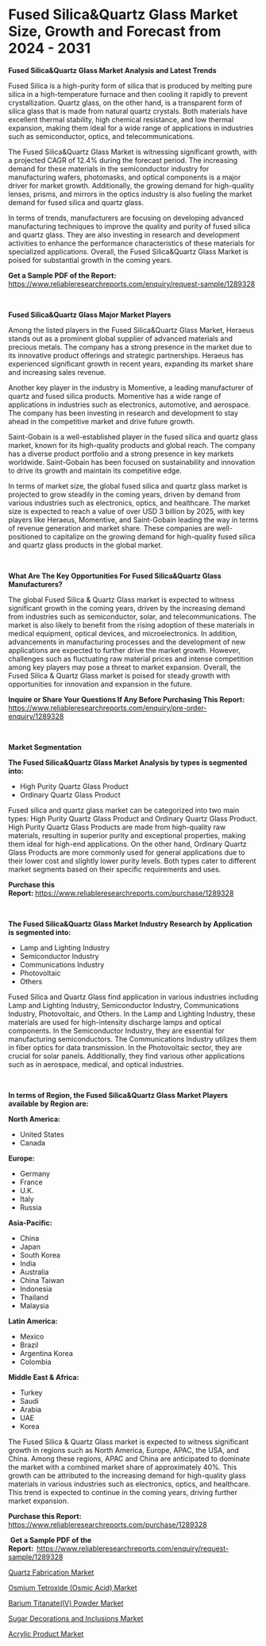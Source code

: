 <p><h1>Fused Silica&Quartz Glass Market Size, Growth and Forecast from 2024 - 2031</h1></p><p><strong>Fused Silica&Quartz Glass Market Analysis and Latest Trends</strong></p>
<p><p>Fused Silica is a high-purity form of silica that is produced by melting pure silica in a high-temperature furnace and then cooling it rapidly to prevent crystallization. Quartz glass, on the other hand, is a transparent form of silica glass that is made from natural quartz crystals. Both materials have excellent thermal stability, high chemical resistance, and low thermal expansion, making them ideal for a wide range of applications in industries such as semiconductor, optics, and telecommunications.</p><p>The Fused Silica&Quartz Glass Market is witnessing significant growth, with a projected CAGR of 12.4% during the forecast period. The increasing demand for these materials in the semiconductor industry for manufacturing wafers, photomasks, and optical components is a major driver for market growth. Additionally, the growing demand for high-quality lenses, prisms, and mirrors in the optics industry is also fueling the market demand for fused silica and quartz glass.</p><p>In terms of trends, manufacturers are focusing on developing advanced manufacturing techniques to improve the quality and purity of fused silica and quartz glass. They are also investing in research and development activities to enhance the performance characteristics of these materials for specialized applications. Overall, the Fused Silica&Quartz Glass Market is poised for substantial growth in the coming years.</p></p>
<p><strong>Get a Sample PDF of the Report:&nbsp;</strong> <a href="https://www.reliableresearchreports.com/enquiry/request-sample/1289328">https://www.reliableresearchreports.com/enquiry/request-sample/1289328</a></p>
<p>&nbsp;</p>
<p><strong>Fused Silica&Quartz Glass Major Market Players</strong></p>
<p><p>Among the listed players in the Fused Silica&Quartz Glass Market, Heraeus stands out as a prominent global supplier of advanced materials and precious metals. The company has a strong presence in the market due to its innovative product offerings and strategic partnerships. Heraeus has experienced significant growth in recent years, expanding its market share and increasing sales revenue.</p><p>Another key player in the industry is Momentive, a leading manufacturer of quartz and fused silica products. Momentive has a wide range of applications in industries such as electronics, automotive, and aerospace. The company has been investing in research and development to stay ahead in the competitive market and drive future growth.</p><p>Saint-Gobain is a well-established player in the fused silica and quartz glass market, known for its high-quality products and global reach. The company has a diverse product portfolio and a strong presence in key markets worldwide. Saint-Gobain has been focused on sustainability and innovation to drive its growth and maintain its competitive edge.</p><p>In terms of market size, the global fused silica and quartz glass market is projected to grow steadily in the coming years, driven by demand from various industries such as electronics, optics, and healthcare. The market size is expected to reach a value of over USD 3 billion by 2025, with key players like Heraeus, Momentive, and Saint-Gobain leading the way in terms of revenue generation and market share. These companies are well-positioned to capitalize on the growing demand for high-quality fused silica and quartz glass products in the global market.</p></p>
<p>&nbsp;</p>
<p><strong>What Are The Key Opportunities For Fused Silica&Quartz Glass Manufacturers?</strong></p>
<p><p>The global Fused Silica & Quartz Glass market is expected to witness significant growth in the coming years, driven by the increasing demand from industries such as semiconductor, solar, and telecommunications. The market is also likely to benefit from the rising adoption of these materials in medical equipment, optical devices, and microelectronics. In addition, advancements in manufacturing processes and the development of new applications are expected to further drive the market growth. However, challenges such as fluctuating raw material prices and intense competition among key players may pose a threat to market expansion. Overall, the Fused Silica & Quartz Glass market is poised for steady growth with opportunities for innovation and expansion in the future.</p></p>
<p><strong>Inquire or Share Your Questions If Any Before Purchasing This Report:</strong> <a href="https://www.reliableresearchreports.com/enquiry/pre-order-enquiry/1289328">https://www.reliableresearchreports.com/enquiry/pre-order-enquiry/1289328</a></p>
<p>&nbsp;</p>
<p><strong>Market Segmentation</strong></p>
<p><strong>The Fused Silica&Quartz Glass Market Analysis by types is segmented into:</strong></p>
<p><ul><li>High Purity Quartz Glass Product</li><li>Ordinary Quartz Glass Product</li></ul></p>
<p><p>Fused silica and quartz glass market can be categorized into two main types: High Purity Quartz Glass Product and Ordinary Quartz Glass Product. High Purity Quartz Glass Products are made from high-quality raw materials, resulting in superior purity and exceptional properties, making them ideal for high-end applications. On the other hand, Ordinary Quartz Glass Products are more commonly used for general applications due to their lower cost and slightly lower purity levels. Both types cater to different market segments based on their specific requirements and uses.</p></p>
<p><strong>Purchase this Report:&nbsp;</strong><a href="https://www.reliableresearchreports.com/purchase/1289328">https://www.reliableresearchreports.com/purchase/1289328</a></p>
<p>&nbsp;</p>
<p><strong>The Fused Silica&Quartz Glass Market Industry Research by Application is segmented into:</strong></p>
<p><ul><li>Lamp and Lighting Industry</li><li>Semiconductor Industry</li><li>Communications Industry</li><li>Photovoltaic</li><li>Others</li></ul></p>
<p><p>Fused Silica and Quartz Glass find application in various industries including Lamp and Lighting Industry, Semiconductor Industry, Communications Industry, Photovoltaic, and Others. In the Lamp and Lighting Industry, these materials are used for high-intensity discharge lamps and optical components. In the Semiconductor Industry, they are essential for manufacturing semiconductors. The Communications Industry utilizes them in fiber optics for data transmission. In the Photovoltaic sector, they are crucial for solar panels. Additionally, they find various other applications such as in aerospace, medical, and optical industries.</p></p>
<p>&nbsp;</p>
<p><strong>In terms of Region, the Fused Silica&Quartz Glass Market Players available by Region are:</strong></p>
<p>
    <p> <strong> North America: </strong>
        <ul>
            <li>United States</li>
            <li>Canada</li>
        </ul>
        </p> 
    <p> <strong> Europe: </strong>
        <ul>
            <li>Germany</li>
            <li>France</li>
            <li>U.K.</li>
            <li>Italy</li>
            <li>Russia</li>
        </ul>
        </p> 
    <p> <strong> Asia-Pacific: </strong>
        <ul>
            <li>China</li>
            <li>Japan</li>
            <li>South Korea</li>
            <li>India</li>
            <li>Australia</li>
            <li>China Taiwan</li>
            <li>Indonesia</li>
            <li>Thailand</li>
            <li>Malaysia</li>
        </ul>
        </p> 
    <p> <strong> Latin America: </strong>
        <ul>
            <li>Mexico</li>
            <li>Brazil</li>
            <li>Argentina Korea</li>
            <li>Colombia</li>
        </ul>
        </p> 
    <p> <strong> Middle East & Africa: </strong>
        <ul>
            <li>Turkey</li>
            <li>Saudi</li>
            <li>Arabia</li>
            <li>UAE</li>
            <li>Korea</li>
        </ul>
    </p>
    </p>
<p><p>The Fused Silica & Quartz Glass market is expected to witness significant growth in regions such as North America, Europe, APAC, the USA, and China. Among these regions, APAC and China are anticipated to dominate the market with a combined market share of approximately 40%. This growth can be attributed to the increasing demand for high-quality glass materials in various industries such as electronics, optics, and healthcare. This trend is expected to continue in the coming years, driving further market expansion.</p></p>
<p><strong>Purchase this Report: </strong><a href="https://www.reliableresearchreports.com/purchase/1289328">https://www.reliableresearchreports.com/purchase/1289328</a></p>
<p>&nbsp;<strong>Get a Sample PDF of the Report:&nbsp;&nbsp;</strong><a href="https://www.reliableresearchreports.com/enquiry/request-sample/1289328">https://www.reliableresearchreports.com/enquiry/request-sample/1289328</a></p>
<p><strong></strong></p>
<p><p><a href="https://view.publitas.com/reportprime-1/quartz-fabrication-market-research-report-unlocks-analysis-on-the-market-financial-status-market-size-and-market-revenue-upto-2031/">Quartz Fabrication Market</a></p><p><a href="https://skillful-vermicelli-b89.notion.site/Osmium-Tetroxide-Osmic-Acid-Market-Insights-Market-Players-and-Forecast-Till-2031-b6d02b9771e74ac9a9ae2d652d10c364">Osmium Tetroxide (Osmic Acid) Market</a></p><p><a href="https://simplistic-meeting-7ee.notion.site/Barium-Titanate-IV-Powder-Market-Size-Furnishes-Valuable-Information-Encompassing-Market-Share-Mar-59e96bafbfd64fd6bdfcdf0ec53b7fa4">Barium Titanate(IV) Powder Market</a></p><p><a href="https://github.com/lataunyatinikmelvin59ilbd0dv/Market-Research-Report-List-1/blob/main/sugar-decorations-and-inclusions-market.md">Sugar Decorations and Inclusions Market</a></p><p><a href="https://view.publitas.com/reportprime-1/global-acrylic-product-market-size-and-market-trends-insights-and-projections-from-2024-to-2031/">Acrylic Product Market</a></p></p>